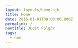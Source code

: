 ```yaml
---
layout: layouts/home.njk
title: Home
date: 2016-01-01T00:00:00.000Z
permalink: /
navtitle: Judit Polgár
tags:
  - nav
---
```

